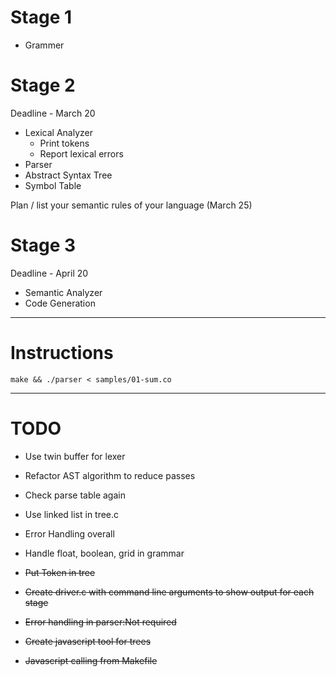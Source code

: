 Stage 1
========

- Grammer

Stage 2 
========
Deadline - March 20

- Lexical Analyzer
	- Print tokens
	- Report lexical errors
- Parser
- Abstract Syntax Tree
- Symbol Table

Plan / list your semantic rules of your language (March 25)

Stage 3 
========
Deadline - April 20

- Semantic Analyzer
- Code Generation

----

Instructions
=============

	make && ./parser < samples/01-sum.co

---

TODO
=====

- Use twin buffer for lexer
- Refactor AST algorithm to reduce passes
- Check parse table again
- Use linked list in tree.c
- Error Handling overall
- Handle float, boolean, grid in grammar

- ~~Put Token in tree~~
- ~~Create driver.c with command line arguments to show output for each stage~~
- ~~Error handling in parser:Not required~~
- ~~Create javascript tool for trees~~
- ~~Javascript calling from Makefile~~
